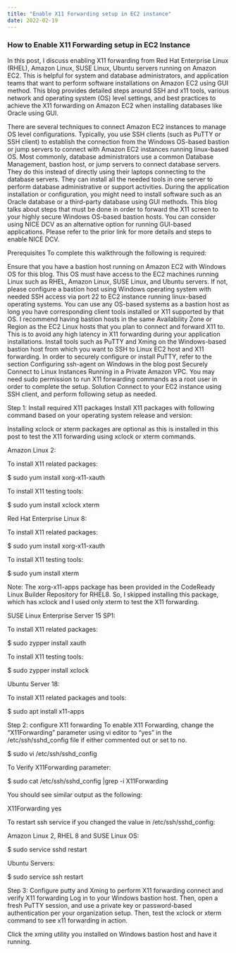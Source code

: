 ```yaml
---
title: "Enable X11 Forwarding setup in EC2 instance"
date: 2022-02-19
---
```


<h3>How to Enable X11 Forwarding setup in EC2 Instance</h3>

In this post, I discuss enabling X11 forwarding from Red Hat Enterprise Linux (RHEL), Amazon Linux, SUSE Linux, Ubuntu servers running on Amazon EC2. This is helpful for system and database administrators, and application teams that want to perform software installations on Amazon EC2 using GUI method. This blog provides detailed steps around SSH and x11 tools, various network and operating system (OS) level settings, and best practices to achieve the X11 forwarding on Amazon EC2 when installing databases like Oracle using GUI.

There are several techniques to connect Amazon EC2 instances to manage OS level configurations. Typically, you use SSH clients (such as PuTTY or SSH client) to establish the connection from the Windows OS-based bastion or jump servers to connect with Amazon EC2 instances running linux-based OS. Most commonly, database administrators use a common Database Management, bastion host, or jump servers to connect database servers. They do this instead of directly using their laptops connecting to the database servers. They can install all the needed tools in one server to perform database administrative or support activities. During the application installation or configuration, you might need to install software such as an Oracle database or a third-party database using GUI methods. This blog talks about steps that must be done in order to forward the X11 screen to your highly secure Windows OS-based bastion hosts. You can consider using NICE DCV as an alternative option for running GUI-based applications. Please refer to the prior link for more details and steps to enable NICE DCV.

Prerequisites
To complete this walkthrough the following is required:

Ensure that you have a bastion host running on Amazon EC2 with Windows OS for this blog. This OS must have access to the EC2 machines running Linux such as RHEL, Amazon Linux, SUSE Linux, and Ubuntu servers. If not, please configure a bastion host using Windows operating system with needed SSH access via port 22 to EC2 instance running linux-based operating systems. You can use any OS-based systems as a bastion host as long you have corresponding client tools installed or X11 supported by that OS.
I recommend having bastion hosts in the same Availability Zone or Region as the EC2 Linux hosts that you plan to connect and forward X11 to. This is to avoid any high latency in X11 forwarding during your application installations.
Install tools such as PuTTY and Xming on the Windows-based bastion host from which you want to SSH to Linux EC2 host and X11 forwarding.
In order to securely configure or install PuTTY, refer to the section Configuring ssh-agent on Windows in the blog post Securely Connect to Linux Instances Running in a Private Amazon VPC.
You may need sudo permission to run X11 forwarding commands as a root user in order to complete the setup.
Solution
Connect to your EC2 instance using SSH client, and perform following setup as needed.

Step 1: Install required X11 packages
Install X11 packages with following command based on your operating system release and version:

Installing xclock or xterm packages are optional as this is installed in this post to test the X11 forwarding using xclock or xterm commands.

 

Amazon Linux 2:

To install X11 related packages:

$ sudo yum install xorg-x11-xauth

To install X11  testing tools:

$ sudo yum install xclock xterm

 

Red Hat Enterprise Linux 8:

To install X11 related packages:

$ sudo yum install xorg-x11-xauth

To install X11 testing tools:

$ sudo yum install xterm

Note: The xorg-x11-apps package has been provided in the CodeReady Linux Builder Repository for RHEL8. So, I skipped installing this package, which has xclock and I used only xterm to test the X11 forwarding.

 

SUSE Linux Enterprise Server 15 SP1:

To install X11 related packages:

$ sudo zypper install xauth

To install X11 testing tools:

$ sudo zypper install xclock

 

Ubuntu Server 18:

To install X11 related packages and tools:

$ sudo apt install x11-apps

Step 2: configure X11 forwarding
To enable X11 Forwarding, change the “X11Forwarding” parameter using vi editor to “yes” in the /etc/ssh/sshd_config file if either commented out or set to no.

$ sudo vi /etc/ssh/sshd_config

 

To Verify X11Forwarding parameter:

$ sudo cat /etc/ssh/sshd_config |grep -i X11Forwarding

You should see similar output as the following:

X11Forwarding yes

To restart ssh service if you changed the value in /etc/ssh/sshd_config:

 

Amazon Linux 2, RHEL 8 and SUSE Linux OS:

$ sudo service sshd restart

 

Ubuntu Servers:

$ sudo service ssh restart

 

Step 3: Configure putty and Xming to perform X11 forwarding connect and verify X11 forwarding
Log in to your Windows bastion host. Then, open a fresh PuTTY session, and use a private key or password-based authentication per your organization setup. Then, test the xclock or xterm command to see x11 forwarding in action.

Click the xming utility you installed on Windows bastion host and have it running.
